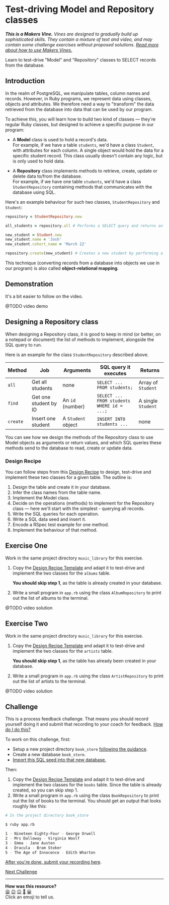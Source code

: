 # Test-driving Model and Repository classes

_**This is a Makers Vine.** Vines are designed to gradually build up sophisticated skills.
They contain a mixture of text and video, and may contain some challenge exercises without
proposed solutions. [Read more about how to use Makers
Vines.](https://github.com/makersacademy/course/blob/main/labels/vines.md)_

Learn to test-drive "Model" and "Repository" classes to SELECT records from the database.

## Introduction

In the realm of PostgreSQL, we manipulate tables, column names and records. However, in
Ruby programs, we represent data using classes, objects and attributes. We
therefore need a way to "transform" the data retrieved from the database into data that
can be used by our program. 

To achieve this, you will learn how to build two kind of classes — they're regular Ruby
classes, but designed to achieve a specific purpose in our program:
* A **Model** class is used to hold a record's data.   
  For example, if we have a table `students`, we'd have a class `Student`, with attributes
  for each column. A single object would hold the data for a specific student record. This class usually doesn't contain any logic, but is only used to hold data.

* A **Repository** class implements methods to retrieve, create, update or delete data
  to/from the database.  
  For example, if we have one table `students`, we'd have a class `StudentRepository`
  containing methods that communicates with the database using SQL.

Here's an example behaviour for such two classes, `StudentRepository` and `Student`:

```ruby
repository = StudentRepository.new 

all_students = repository.all # Performs a SELECT query and returns an array of Student objects.

new_student = Student.new
new_student.name = 'Josh'
new_student.cohort_name = 'March 22'

repository.create(new_student) # Creates a new student by performing a INSERT query.
```

This technique (converting records from a database into objects we use in our program) is
also called **object-relational mapping**.

## Demonstration

It's a bit easier to follow on the video.

@TODO video demo

## Designing a Repository class

When designing a Repository class, it is good to keep in mind (or better, on a notepad or
document) the list of methods to implement, alongside the SQL query to run.

Here is an example for the class `StudentRepository` described above.

| Method      |Job| Arguments | SQL query it executes                                    | Returns  |
| ----------- |----|-----------| ----------------------------------------------|----------|
| `all`       |Get all students| none      | `SELECT ... FROM students;` | Array of `Student` |
| `find`      |Get one student by ID| An `id` (number) | `SELECT ... FROM students WHERE id = ...;` | A single `Student` |
| `create`    |Insert one student| A `Student` object  | `INSERT INTO students ...` | none |

You can see how we design the methods of the Repository class to use Model objects as arguments or return values, and which SQL queries these methods send to the
database to read, create or update data.

### Design Recipe

You can follow steps from this [Design
Recipe](../resources/repository_class_recipe_template.md) to design, test-drive and
implement these two classes for a given table. The outline is:
  1. Design the table and create it in your database.
  2. Infer the class names from the table name.
  3. Implement the Model class.
  4. Decide on the operations (methods) to implement for the Repository class — here we'll
     start with the simplest - querying all records.
  5. Write the SQL queries for each operation.
  6. Write a SQL data seed and insert it.
  7. Encode a RSpec test example for one method.
  8. Implement the behaviour of that method.

## Exercise One

Work in the same project directory `music_library` for this exercise.

1. Copy the [Design Recipe Template](../resources/repository_class_recipe_template.md) and
   adapt it to test-drive and implement the two classes for the `albums` table. 

    **You should skip step 1**, as the table is already created in your database.

2. Write a small program in `app.rb` using the class `AlbumRepository` to print out the
   list of albums to the terminal.

@TODO video solution


## Exercise Two

Work in the same project directory `music_library` for this exercise.

1. Copy the [Design Recipe Template](../resources/repository_class_recipe_template.md) and
   adapt it to test-drive and implement the two classes for the `artists` table.  

    **You should skip step 1**, as the table has already been created in your database.

2. Write a small program in `app.rb` using the class `ArtistRepository` to print out the
   list of artists to the terminal.

@TODO video solution

## Challenge

This is a process feedback challenge. That means you should record yourself doing it and
submit that recording to your coach for feedback. [How do I do
this?](https://github.com/makersacademy/golden-square/blob/main/pills/process_feedback_challenges.md)

To work on this challenge, first:
  * Setup a new project directory `book_store` [following the
    guidance](../pills/setting_up_database_project.ed.md).
  * Create a new database `book_store`.
  * [Import this SQL seed into that new database.](../resources/seeds/book_store.sql)

Then: 
1. Copy the [Design Recipe Template](../resources/repository_class_recipe_template.md) and
   adapt it to test-drive and implement the two classes for the `books` table. Since the table is already created, so you can skip step 1.
2. Write a small program in `app.rb` using the class `BookRepository` to print out the
   list of books to the terminal. You should get an output that looks roughly like this:

```bash
# In the project directory book_store

$ ruby app.rb

1 - Nineteen Eighty-Four - George Orwell
2 - Mrs Dalloway - Virginia Woolf
3 - Emma - Jane Austen
4 - Dracula - Bram Stoker
5 - The Age of Innocence - Edith Wharton
```

[After you're done, submit your recording here](https://airtable.com/shrNFgNkPWr3d63Db?prefill_Item=db_as01).

[Next Challenge](03_designing_schema_one_table.md)

<!-- BEGIN GENERATED SECTION DO NOT EDIT -->

---

**How was this resource?**  
[😫](https://airtable.com/shrUJ3t7KLMqVRFKR?prefill_Repository=makersacademy/databases&prefill_File=challenges/02_test_driving_model_repository_classes.md&prefill_Sentiment=😫) [😕](https://airtable.com/shrUJ3t7KLMqVRFKR?prefill_Repository=makersacademy/databases&prefill_File=challenges/02_test_driving_model_repository_classes.md&prefill_Sentiment=😕) [😐](https://airtable.com/shrUJ3t7KLMqVRFKR?prefill_Repository=makersacademy/databases&prefill_File=challenges/02_test_driving_model_repository_classes.md&prefill_Sentiment=😐) [🙂](https://airtable.com/shrUJ3t7KLMqVRFKR?prefill_Repository=makersacademy/databases&prefill_File=challenges/02_test_driving_model_repository_classes.md&prefill_Sentiment=🙂) [😀](https://airtable.com/shrUJ3t7KLMqVRFKR?prefill_Repository=makersacademy/databases&prefill_File=challenges/02_test_driving_model_repository_classes.md&prefill_Sentiment=😀)  
Click an emoji to tell us.

<!-- END GENERATED SECTION DO NOT EDIT -->
